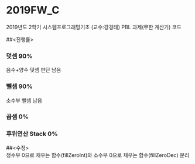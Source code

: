 # 2019FW_C
2019년도 2학기 시스템프로그래밍기초 (교수:강경태)
PBL 과제(무한 계산기) 코드

##<진행률>  
### 덧셈 90%  
음수+양수 덧셈 판단 남음  
### 뺄셈 90%  
소수부 뺄셈 남음  
### 곱셈 0%  
### 후위연산 Stack 0%

##<수정>  
정수부 0으로 채우는 함수(fillZeroInt)와 
소수부 0으로 채우는 함수(fillZeroDec) 분리
